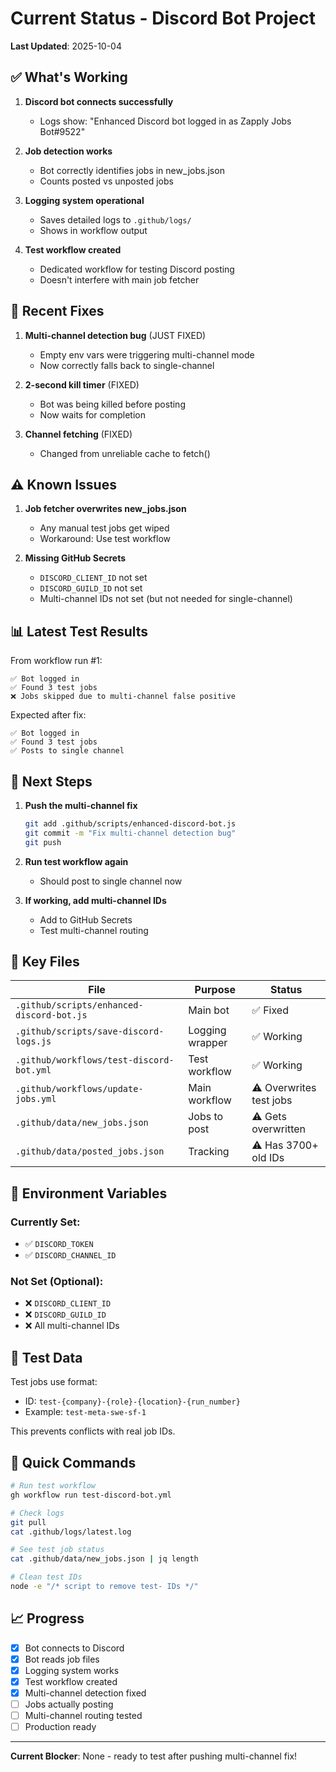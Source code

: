 # Current Status - Discord Bot Project

**Last Updated**: 2025-10-04

## ✅ What's Working

1. **Discord bot connects successfully**
   - Logs show: "Enhanced Discord bot logged in as Zapply Jobs Bot#9522"

2. **Job detection works**
   - Bot correctly identifies jobs in new_jobs.json
   - Counts posted vs unposted jobs

3. **Logging system operational**
   - Saves detailed logs to `.github/logs/`
   - Shows in workflow output

4. **Test workflow created**
   - Dedicated workflow for testing Discord posting
   - Doesn't interfere with main job fetcher

## 🔧 Recent Fixes

1. **Multi-channel detection bug** (JUST FIXED)
   - Empty env vars were triggering multi-channel mode
   - Now correctly falls back to single-channel

2. **2-second kill timer** (FIXED)
   - Bot was being killed before posting
   - Now waits for completion

3. **Channel fetching** (FIXED)
   - Changed from unreliable cache to fetch()

## ⚠️ Known Issues

1. **Job fetcher overwrites new_jobs.json**
   - Any manual test jobs get wiped
   - Workaround: Use test workflow

2. **Missing GitHub Secrets**
   - `DISCORD_CLIENT_ID` not set
   - `DISCORD_GUILD_ID` not set
   - Multi-channel IDs not set (but not needed for single-channel)

## 📊 Latest Test Results

From workflow run #1:
```
✅ Bot logged in
✅ Found 3 test jobs
❌ Jobs skipped due to multi-channel false positive
```

Expected after fix:
```
✅ Bot logged in
✅ Found 3 test jobs
✅ Posts to single channel
```

## 🎯 Next Steps

1. **Push the multi-channel fix**
   ```bash
   git add .github/scripts/enhanced-discord-bot.js
   git commit -m "Fix multi-channel detection bug"
   git push
   ```

2. **Run test workflow again**
   - Should post to single channel now

3. **If working, add multi-channel IDs**
   - Add to GitHub Secrets
   - Test multi-channel routing

## 📁 Key Files

| File | Purpose | Status |
|------|---------|--------|
| `.github/scripts/enhanced-discord-bot.js` | Main bot | ✅ Fixed |
| `.github/scripts/save-discord-logs.js` | Logging wrapper | ✅ Working |
| `.github/workflows/test-discord-bot.yml` | Test workflow | ✅ Working |
| `.github/workflows/update-jobs.yml` | Main workflow | ⚠️ Overwrites test jobs |
| `.github/data/new_jobs.json` | Jobs to post | ⚠️ Gets overwritten |
| `.github/data/posted_jobs.json` | Tracking | ⚠️ Has 3700+ old IDs |

## 🔐 Environment Variables

### Currently Set:
- ✅ `DISCORD_TOKEN`
- ✅ `DISCORD_CHANNEL_ID`

### Not Set (Optional):
- ❌ `DISCORD_CLIENT_ID`
- ❌ `DISCORD_GUILD_ID`
- ❌ All multi-channel IDs

## 📝 Test Data

Test jobs use format:
- ID: `test-{company}-{role}-{location}-{run_number}`
- Example: `test-meta-swe-sf-1`

This prevents conflicts with real job IDs.

## 🚀 Quick Commands

```bash
# Run test workflow
gh workflow run test-discord-bot.yml

# Check logs
git pull
cat .github/logs/latest.log

# See test job status
cat .github/data/new_jobs.json | jq length

# Clean test IDs
node -e "/* script to remove test- IDs */"
```

## 📈 Progress

- [x] Bot connects to Discord
- [x] Bot reads job files
- [x] Logging system works
- [x] Test workflow created
- [x] Multi-channel detection fixed
- [ ] Jobs actually posting
- [ ] Multi-channel routing tested
- [ ] Production ready

---

**Current Blocker**: None - ready to test after pushing multi-channel fix!